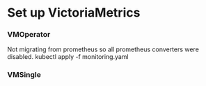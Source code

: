# Set up VictoriaMetrics

### VMOperator

Not migrating from prometheus so all prometheus converters were disabled.
kubectl apply -f monitoring.yaml

### VMSingle
